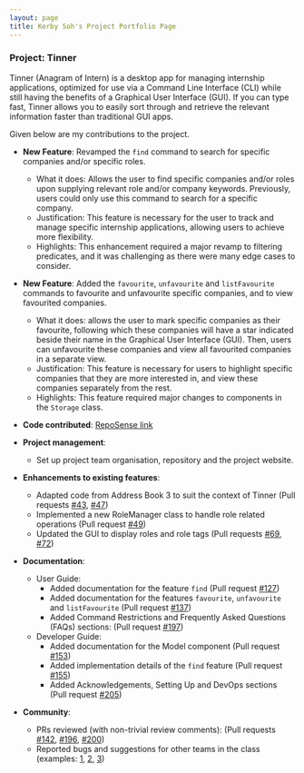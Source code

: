 ```yaml
---
layout: page
title: Kerby Soh's Project Portfolio Page
---
```


### Project: Tinner

Tinner (Anagram of Intern) is a desktop app for managing internship applications, optimized for use via a Command Line Interface (CLI) while still having the benefits of a Graphical User Interface (GUI). If you can type fast, Tinner allows you to easily sort through and retrieve the relevant information faster than traditional GUI apps.

Given below are my contributions to the project.

* **New Feature**: Revamped the `find` command to search for specific companies and/or specific roles.
  * What it does: Allows the user to find specific companies and/or roles upon supplying relevant role and/or company keywords. Previously, users could only use this command to search for a specific company.
  * Justification: This feature is necessary for the user to track and manage specific internship applications, allowing users to achieve more flexibility.
  * Highlights: This enhancement required a major revamp to filtering predicates, and it was challenging as there were many edge cases to consider.

* **New Feature**: Added the `favourite`, `unfavourite` and `listFavourite` commands to favourite and unfavourite specific companies, and to view favourited companies.
  * What it does: allows the user to mark specific companies as their favourite, following which these companies will have a star indicated beside their name in the Graphical User Interface (GUI). Then, users can unfavourite these companies and view all favourited companies in a separate view.
  * Justification: This feature is necessary for users to highlight specific companies that they are more interested in, and view these companies separately from the rest.
  * Highlights: This feature required major changes to components in the `Storage` class.

* **Code contributed**: [RepoSense link](https://nus-cs2103-ay2122s2.github.io/tp-dashboard/?search=kerbysoh&breakdown=true)

* **Project management**:
  * Set up project team organisation, repository and the project website.

* **Enhancements to existing features**:
  * Adapted code from Address Book 3 to suit the context of Tinner (Pull requests [\#43](https://github.com/AY2122S2-CS2103T-T17-1/tp/pull/43), [\#47](https://github.com/AY2122S2-CS2103T-T17-1/tp/pull/47))
  * Implemented a new RoleManager class to handle role related operations (Pull request [\#49](https://github.com/AY2122S2-CS2103T-T17-1/tp/pull/49))
  * Updated the GUI to display roles and role tags (Pull requests [\#69](https://github.com/AY2122S2-CS2103T-T17-1/tp/pull/69), [\#72](https://github.com/AY2122S2-CS2103T-T17-1/tp/pull/72))

* **Documentation**:
  * User Guide:
    * Added documentation for the feature `find` (Pull request [\#127](https://github.com/AY2122S2-CS2103T-T17-1/tp/pull/127))
    * Added documentation for the features `favourite`, `unfavourite` and `listFavourite` (Pull request [\#137](https://github.com/AY2122S2-CS2103T-T17-1/tp/pull/137))
    * Added Command Restrictions and Frequently Asked Questions (FAQs) sections: (Pull request [\#197](https://github.com/AY2122S2-CS2103T-T17-1/tp/pull/197))
  * Developer Guide:
    * Added documentation for the Model component (Pull request [\#153](https://github.com/AY2122S2-CS2103T-T17-1/tp/pull/153))
    * Added implementation details of the `find` feature (Pull request [\#155](https://github.com/AY2122S2-CS2103T-T17-1/tp/pull/155))
    * Added Acknowledgements, Setting Up and DevOps sections (Pull request [\#205](https://github.com/AY2122S2-CS2103T-T17-1/tp/pull/205))

* **Community**:
  * PRs reviewed (with non-trivial review comments): (Pull requests [\#142](https://github.com/AY2122S2-CS2103T-T17-1/tp/pull/142), [\#196](https://github.com/AY2122S2-CS2103T-T17-1/tp/pull/196), [\#200](https://github.com/AY2122S2-CS2103T-T17-1/tp/pull/200))
  * Reported bugs and suggestions for other teams in the class (examples: [1](https://github.com/kerbysoh/ped/issues/15), [2](https://github.com/kerbysoh/ped/issues/13), [3](https://github.com/kerbysoh/ped/issues/9))
  


